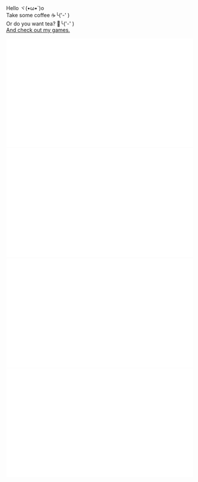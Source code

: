 Hello ヾ(•ω•`)o  
Take some coffee ☕╰('-' ) <br/>
Or do you want tea? 🍵╰('-' ) <br/>
[And check out my games.](https://pikkua.com/videogames.html)

![](https://raw.githubusercontent.com/Pikku-a/github-stats/master/generated/overview.svg#gh-dark-mode-only) ![](https://raw.githubusercontent.com/Pikku-a/github-stats/master/generated/overview.svg#gh-light-mode-only) ![](https://raw.githubusercontent.com/Pikku-a/github-stats/master/generated/languages.svg#gh-dark-mode-only) ![](https://raw.githubusercontent.com/Pikku-a/github-stats/master/generated/languages.svg#gh-light-mode-only)
